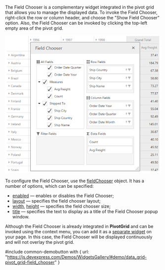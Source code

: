 The Field Chooser is a complementary widget integrated in the pivot grid that allows you to manage the displayed data. To invoke the Field Chooser, right-click the row or column header, and choose the "Show Field Chooser" option. Also, the Field Chooser can be invoked by clicking the top-left empty area of the pivot grid.

![DevExtreme PivotGrid FieldChooser](/images/DataGrid/PivotGridFieldChooser.png)

To configure the Field Chooser, use the [fieldChooser](/api-reference/10%20UI%20Widgets/dxPivotGrid/1%20Configuration/fieldChooser '/Documentation/ApiReference/UI_Widgets/dxPivotGrid/Configuration/fieldChooser/') object. It has a number of options, which can be specified:

- [enabled](/api-reference/10%20UI%20Widgets/dxPivotGrid/1%20Configuration/fieldChooser/enabled.md '/Documentation/ApiReference/UI_Widgets/dxPivotGrid/Configuration/fieldChooser/#enabled') &#8212; enables or disables the Field Chooser;
- [layout](/api-reference/10%20UI%20Widgets/dxPivotGrid/1%20Configuration/fieldChooser/layout.md '/Documentation/ApiReference/UI_Widgets/dxPivotGrid/Configuration/fieldChooser/#layout') &#8212; specifies the field chooser layout;
- [width](/api-reference/10%20UI%20Widgets/dxPivotGrid/1%20Configuration/fieldChooser/width.md '/Documentation/ApiReference/UI_Widgets/dxPivotGrid/Configuration/fieldChooser/#width'), [height](/api-reference/10%20UI%20Widgets/dxPivotGrid/1%20Configuration/fieldChooser/height.md '/Documentation/ApiReference/UI_Widgets/dxPivotGrid/Configuration/fieldChooser/#height') &#8212; specifies the field chooser size;
- [title](/api-reference/10%20UI%20Widgets/dxPivotGrid/1%20Configuration/fieldChooser/title.md '/Documentation/ApiReference/UI_Widgets/dxPivotGrid/Configuration/fieldChooser/#title') &#8212; specifies the text to display as a title of the Field Chooser popup window.

Although the Field Chooser is already integrated in **PivotGrid** and can be invoked using the context menu, you can add it as a [separate widget](/api-reference/10%20UI%20Widgets/dxPivotGridFieldChooser '/Documentation/ApiReference/UI_Widgets/dxPivotGridFieldChooser/') on your page. In this case, the Field Chooser will be displayed continuously and will not overlay the pivot grid.

#include common-demobutton with {
    url: "https://js.devexpress.com/Demos/WidgetsGallery/#demo/data_grid-pivot_grid-field_chooser"
}
